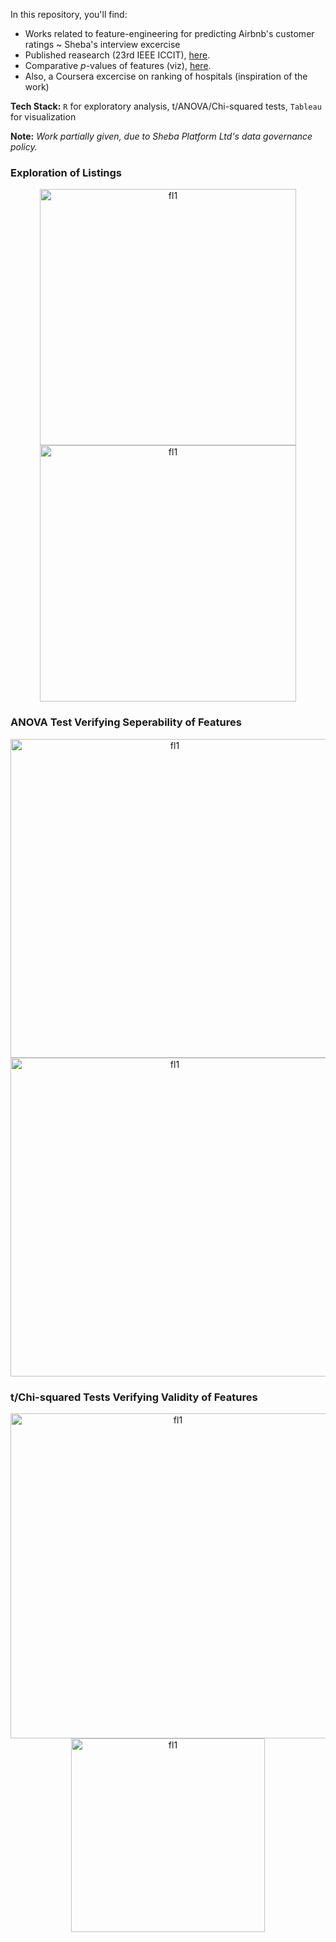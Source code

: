 In this repository, you'll find:
- Works related to feature-engineering for predicting Airbnb's customer ratings ~ Sheba's interview excercise
- Published reasearch (23rd IEEE ICCIT), [here](https://ieeexplore.ieee.org/document/9392714).
- Comparative *p*-values of features (viz), [here](https://public.tableau.com/app/profile/shithi.maitra/viz/AirbnbRankings-Sheba/Dashboard2).
- Also, a Coursera excercise on ranking of hospitals (inspiration of the work)

**Tech Stack:** `R` for exploratory analysis, t/ANOVA/Chi-squared tests, `Tableau` for visualization

<strong>Note:</strong> *Work partially given, due to Sheba Platform Ltd's data governance policy.*

### Exploration of Listings
<p align="center">
  <img width="410" alt="fl1" src="https://github.com/shithi30/Preprocess_Listings_for_Rank_Analytics/assets/43873081/e1cfbec1-1503-4876-8849-dd0b030ae3af">
  <br>
  <img width="410" alt="fl1" src="https://github.com/shithi30/Preprocess_Listings_for_Rank_Analytics/assets/43873081/da63d5cf-4262-4ede-ba7e-d972e248f79b">
</p>

### ANOVA Test Verifying Seperability of Features
<p align="center">
  <img width="510" alt="fl1" src="https://github.com/shithi30/Preprocess_Listings_for_Rank_Analytics/assets/43873081/6d7be391-fe7e-4672-8108-5b0b00a38390">
  <br>
  <img width="510" alt="fl1" src="https://github.com/shithi30/Preprocess_Listings_for_Rank_Analytics/assets/43873081/30642199-0702-4869-b1f7-6f7e96db53d5">
</p>

### t/Chi-squared Tests Verifying Validity of Features

<p align="center">
  <img width="520" alt="fl1" src="https://github.com/shithi30/Preprocess_Listings_for_Rank_Analytics/assets/43873081/13f99c9f-30a4-40ef-baca-8dcbfc4e7c26">
  <br>
  <img width="310" alt="fl1" src="https://github.com/shithi30/Preprocess_Listings_for_Rank_Analytics/assets/43873081/f32c999e-23fb-4051-b3e0-10baecf66046">
</p>
